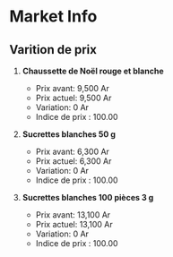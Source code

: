# Market Info

## Varition de prix

1. **Chaussette de Noël rouge et blanche**
   - Prix avant: 9,500 Ar
   - Prix actuel: 9,500 Ar
   - Variation: 0 Ar
   - Indice de prix : 100.00

2. **Sucrettes blanches  50 g**
   - Prix avant: 6,300 Ar
   - Prix actuel: 6,300 Ar
   - Variation: 0 Ar
   - Indice de prix : 100.00

3. **Sucrettes blanches 100 pièces 3 g**
   - Prix avant: 13,100 Ar
   - Prix actuel: 13,100 Ar
   - Variation: 0 Ar
   - Indice de prix : 100.00

